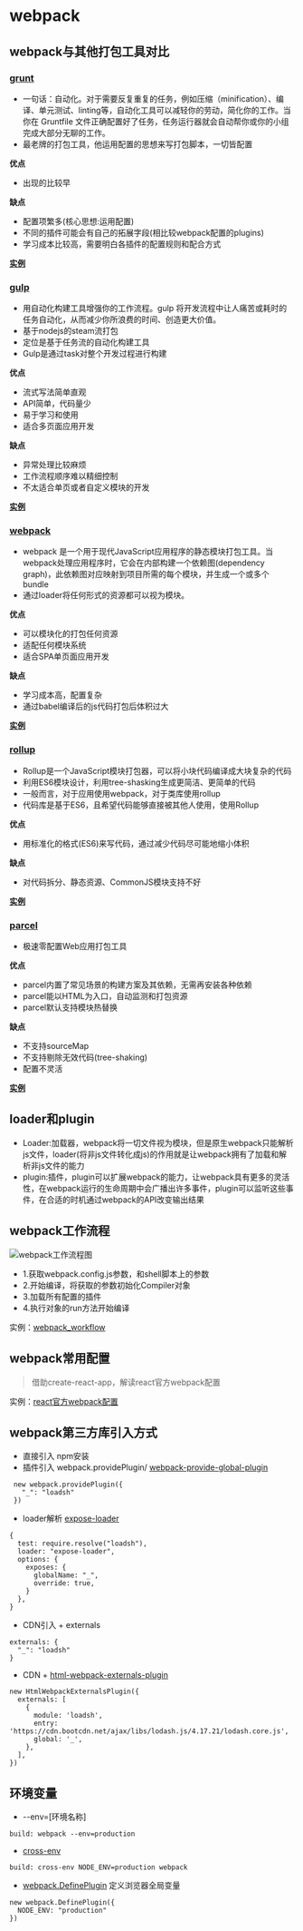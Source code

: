 # webpack 

## webpack与其他打包工具对比

### [grunt](https://www.gruntjs.net/)
- 一句话：自动化。对于需要反复重复的任务，例如压缩（minification）、编译、单元测试、linting等，自动化工具可以减轻你的劳动，简化你的工作。当你在 Gruntfile 文件正确配置好了任务，任务运行器就会自动帮你或你的小组完成大部分无聊的工作。
- 最老牌的打包工具，他运用配置的思想来写打包脚本，一切皆配置

**优点** 
- 出现的比较早

**缺点**
- 配置项繁多(核心思想:运用配置)
- 不同的插件可能会有自己的拓展字段(相比较webpack配置的plugins)
- 学习成本比较高，需要明白各插件的配置规则和配合方式

**[实例](../packTools/grunt_demo)**

### [gulp](https://www.gulpjs.com.cn/)
- 用自动化构建工具增强你的工作流程。gulp 将开发流程中让人痛苦或耗时的任务自动化，从而减少你所浪费的时间、创造更大价值。
- 基于nodejs的steam流打包
- 定位是基于任务流的自动化构建工具
- Gulp是通过task对整个开发过程进行构建

**优点** 
- 流式写法简单直观
- API简单，代码量少
- 易于学习和使用
- 适合多页面应用开发

**缺点**
- 异常处理比较麻烦
- 工作流程顺序难以精细控制
- 不太适合单页或者自定义模块的开发

**[实例](../packTools/gulp_demo)**

### [webpack](https://webpack.docschina.org/concepts/)
- webpack 是一个用于现代JavaScript应用程序的静态模块打包工具。当webpack处理应用程序时，它会在内部构建一个依赖图(dependency graph)，此依赖图对应映射到项目所需的每个模块，并生成一个或多个bundle
- 通过loader将任何形式的资源都可以视为模块。

**优点** 
- 可以模块化的打包任何资源
- 适配任何模块系统
- 适合SPA单页面应用开发

**缺点**
- 学习成本高，配置复杂
- 通过babel编译后的js代码打包后体积过大

**[实例](../packTools/webpack_demo)**

### [rollup](https://www.rollupjs.com/)
- Rollup是一个JavaScript模块打包器，可以将小块代码编译成大块复杂的代码
- 利用ES6模块设计，利用tree-shasking生成更简洁、更简单的代码
- 一般而言，对于应用使用webpack，对于类库使用rollup
- 代码库是基于ES6，且希望代码能够直接被其他人使用，使用Rollup

**优点** 
- 用标准化的格式(ES6)来写代码，通过减少代码尽可能地缩小体积

**缺点**
- 对代码拆分、静态资源、CommonJS模块支持不好

**[实例](../packTools/rollup_demo)**

### [parcel](https://parceljs.org/)
- 极速零配置Web应用打包工具

**优点** 
- parcel内置了常见场景的构建方案及其依赖，无需再安装各种依赖
- parcel能以HTML为入口，自动监测和打包资源
- parcel默认支持模块热替换

**缺点**
- 不支持sourceMap
- 不支持剔除无效代码(tree-shaking)
- 配置不灵活

**[实例](../packTools/parcel_demo)**

## loader和plugin
- Loader:加载器，webpack将一切文件视为模块，但是原生webpack只能解析js文件，loader(将非js文件转化成js)的作用就是让webpack拥有了加载和解析非js文件的能力
- plugin:插件，plugin可以扩展webpack的能力，让webpack具有更多的灵活性，在webpack运行的生命周期中会广播出许多事件，plugin可以监听这些事件，在合适的时机通过webpack的API改变输出结果

## webpack工作流程
![webpack工作流程图](/assets/images/webpack工作流程.jpg)
- 1.获取webpack.config.js参数，和shell脚本上的参数
- 2.开始编译，将获取的参数初始化Compiler对象
- 3.加载所有配置的插件
- 4.执行对象的run方法开始编译

实例：[webpack_workflow](../webpack_example/webpackWorkflow/webpack_flow.js)

## webpack常用配置
> 借助create-react-app，解读react官方webpack配置

实例：[react官方webpack配置](../webpack_example/webpack_config_demo/)

## webpack第三方库引入方式
- 直接引入  npm安装
- 插件引入  webpack.providePlugin/ [webpack-provide-global-plugin](https://www.npmjs.com/package/webpack-provide-global-plugin)
```
 new webpack.providePlugin({
   "_": "loadsh"
 })
```
- loader解析 [expose-loader](https://www.npmjs.com/package/expose-loader)
```
{
  test: require.resolve("loadsh"),
  loader: "expose-loader",
  options: {
    exposes: {
      globalName: "_",
      override: true,
    }
  },
}
```
- CDN引入 + externals
```
externals: {
  "_": "loadsh"
}
```
- CDN + [html-webpack-externals-plugin](https://www.npmjs.com/package/html-webpack-externals-plugin)
```
new HtmlWebpackExternalsPlugin({
  externals: [
    {
      module: 'loadsh',
      entry: 'https://cdn.bootcdn.net/ajax/libs/lodash.js/4.17.21/lodash.core.js',
      global: '_',
    },
  ],
})
```
## 环境变量
- --env=[环境名称]
```
build: webpack --env=production
```
- [cross-env](https://www.npmjs.com/package/cross-env)
```
build: cross-env NODE_ENV=production webpack 
```
- [webpack.DefinePlugin](https://webpack.docschina.org/plugins/define-plugin/) 定义浏览器全局变量
```
new webpack.DefinePlugin({
  NODE_ENV: "production"
})
```

## 